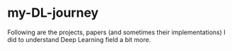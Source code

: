 # my-DL-journey
Following are the projects, papers (and sometimes their implementations) I did to understand Deep Learning field a bit more.
